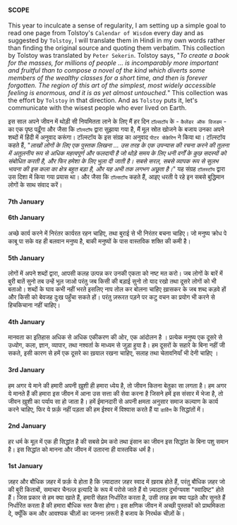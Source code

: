 #### SCOPE
This year to inculcate a sense of regularity, I am setting up a simple goal to read one page from Tolstoy's `Calendar of Wisdom` every day and as suggested by `Tolstoy`, I will translate them in Hindi in my own words rather than finding the original source and quoting them verbatim. This collection by Tolstoy was translated by `Peter Sekerin`. Tolstoy says, "*To create a book for the masses, for millions of people ... is incomparably more important and fruitful than to compose a novel of the kind which diverts some members of the wealthy classes for a short time, and then is forever forgotten. The region of this art of the simplest, most widely accessible feeling is enormous, and it is as yet almost untouched.*" This collection was the effort by `Tolstoy` in that direction. And as `Tolstoy` puts it, let's communicate with the wisest people who ever lived on Earth. 

इस साल अपने जीवन में थोड़ी सी नियमितता लाने के लिए मैं हर दिन `टॉल्सटॉय` के - `कैलेंडर ऑफ विजडम` - का एक पृष्ठ पढ़ूँगा और जैसा कि `टॉल्स्टॉय` द्वारा सुझाया गया है, मैं मूल स्रोत खोजने के बजाय उनका अपने शब्दों में हिंदी में अनुवाद करूंगा। टॉल्स्टॉय के इस संग्रह का अनुवाद `पीटर सेकेरिन` ने किया था। टॉल्स्टॉय कहते हैं, "*लाखों लोगों के लिए एक पुस्तक लिखना  ... उस तरह के एक उपन्यास की रचना करने की तुलना में अतुलनीय रूप से अधिक महत्वपूर्ण और फलदायी है जो थोड़े समय के लिए धनी वर्गों के कुछ सदस्यों को संबोधित करती है, और फिर हमेशा के लिए भुला दी जाती है। सबसे सरल, सबसे व्यापक रूप से सुलभ भावना की इस कला का क्षेत्र बहुत बड़ा है, और यह अभी तक लगभग अछूता है।*" यह संग्रह `टॉलस्टॉय` द्वारा उस दिशा में किया गया प्रयास था। और जैसा कि `टॉल्सटॉय` कहते हैं, आइए धरती पे रहे इन सबसे बुद्धिमान लोगों के साथ संवाद करें। 

#### 7th January

#### 6th January
अच्छे कार्य करने में निरंतर कार्यरत रहन चाहिए, तथा बुराई से भी निरंतर बचना चाहिए। जो मनुष्य क्रोध पे काबू पा सके वह ही बलवान मनुष्य है, बाकी मनुष्यों के पास वास्तविक शक्ति की कमी है। 
#### 5th January
लोगों में अपने शब्दों द्वारा, आपसी कलह उत्पन्न कर उनकी एकता को नष्ट मत करो। जब लोगों के बारें में बुरी बातें सुनो तब उन्हें भूल जाओ परंतु जब किसी की बड़ाई सुनो तो याद रखो तथा दूसरे लोगों को भी बताओ। शब्दों के घाव कभी नहीं भरते इसलिए नाप तोल कर बोलना चाहिए ख़ासकर के जब शब्द कड़वे हों और किसी को बेवजह दुःख पहुँचा सकते हों। परंतु ज़रूरत पड़ने पर कटु वचन का प्रयोग भी करने से हिचकिचाना नहीं चाहिए।  
#### 4th January
मानवता का इतिहास अधिक से अधिक एकीकरण की ओर, एक आंदोलन है । प्रत्येक मनुष्य एक दूसरे से उध्योग, कला, ज्ञान, व्यापार, तथा नश्वर्ता के माध्यम से जुड़ा हुया है। हम  दूसरों के सहारे के बिना नहीं जी सकते, इसी कारण से हमें एक दूसरे का ख़याल रखना चाहिए, सलाह तथा चेतावनियाँ भी देनी चाहिए ।
#### 3rd January
हम अगर ये माने की हमारी अपनी ख़ुशी ही हमारा ध्येय है, तो जीवन कितना बेतुका सा लगता है। हम अगर ये मानते हैं की हमारा इस जीवन में आना उस सत्ता की सेवा करना है जिसने हमें इस संसार में भेजा है, तो जीवन ख़ुशी का पर्याय सा हो जाता है। हमें ईमानदारी से अपनी क्षमता अनुसार समाज कल्याण के कार्य करने चाहिए, फिर ये फ़र्क़ नहीं पड़ता की हम ईश्वर में विश्वास करते हैं या `डार्विन` के सिद्धांतों में।
#### 2nd January
हर धर्म के मूल में एक ही सिद्धांत है की सबसे प्रेम करो तथा इंसान का जीवन इस सिद्धांत के बिना पशु समान है। इस सिद्धांत को मानना और जीवन में उतारना ही वास्तविक धर्म है।
#### 1st January
ज़हर और बौधिक ज़हर में फ़र्क़ ये होता है कि ज़्यादातर ज़हर स्वाद में ख़राब होते हैं, परंतु बौधिक ज़हर जो की बुरी किताबों, समाचार चैनल्ज़ इत्यादि के रूप में परोसे जाते हैं वो ज़्यादातर दुर्भाग्यवश "स्वादिष्ट" होते हैं। जिस प्रकार से हम क्या खाते हैं, हमारी सेहत निर्धारित करता है, उसी तरह हम क्या पढ़ते और सुनते हैं निर्धारित करता है की हमारा बौधिक स्तर कैसा होगा। इस क्षणिक जीवन में अच्छी पुस्तकों को प्राथमिकता दे, क्यूँकि कम और आवश्यक चीज़ों का जानना ज़रूरी है बजाय के निरर्थक चीज़ों के।